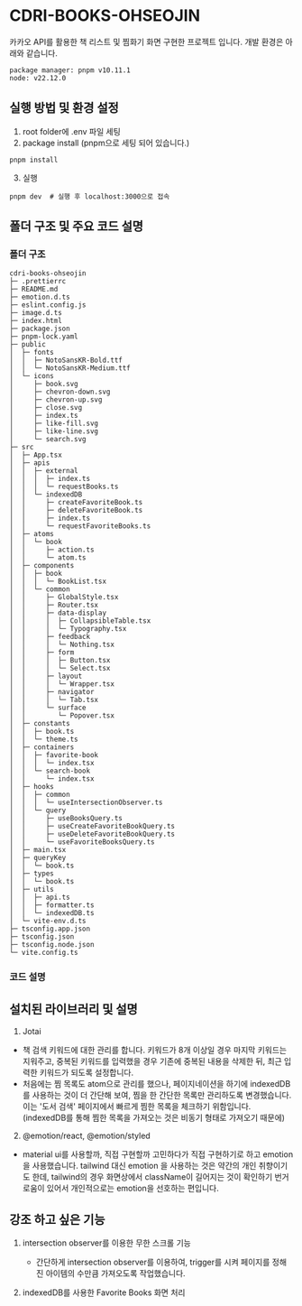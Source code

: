 # CDRI-BOOKS-OHSEOJIN

카카오 API를 활용한 책 리스트 및 찜화기 화면 구현한 프로젝트 입니다.
개발 환경은 아래와 같습니다.

```shell
package manager: pnpm v10.11.1
node: v22.12.0
```

## 실행 방법 및 환경 설정

1. root folder에 .env 파일 세팅
2. package install (pnpm으로 세팅 되어 있습니다.)

```shell
pnpm install
```

3. 실행

```shell
pnpm dev  # 실행 후 localhost:3000으로 접속
```

## 폴더 구조 및 주요 코드 설명

### 폴더 구조

```
cdri-books-ohseojin
├─ .prettierrc
├─ README.md
├─ emotion.d.ts
├─ eslint.config.js
├─ image.d.ts
├─ index.html
├─ package.json
├─ pnpm-lock.yaml
├─ public
│  ├─ fonts
│  │  ├─ NotoSansKR-Bold.ttf
│  │  └─ NotoSansKR-Medium.ttf
│  └─ icons
│     ├─ book.svg
│     ├─ chevron-down.svg
│     ├─ chevron-up.svg
│     ├─ close.svg
│     ├─ index.ts
│     ├─ like-fill.svg
│     ├─ like-line.svg
│     └─ search.svg
├─ src
│  ├─ App.tsx
│  ├─ apis
│  │  ├─ external
│  │  │  ├─ index.ts
│  │  │  └─ requestBooks.ts
│  │  └─ indexedDB
│  │     ├─ createFavoriteBook.ts
│  │     ├─ deleteFavoriteBook.ts
│  │     ├─ index.ts
│  │     └─ requestFavoriteBooks.ts
│  ├─ atoms
│  │  └─ book
│  │     ├─ action.ts
│  │     └─ atom.ts
│  ├─ components
│  │  ├─ book
│  │  │  └─ BookList.tsx
│  │  └─ common
│  │     ├─ GlobalStyle.tsx
│  │     ├─ Router.tsx
│  │     ├─ data-display
│  │     │  ├─ CollapsibleTable.tsx
│  │     │  └─ Typography.tsx
│  │     ├─ feedback
│  │     │  └─ Nothing.tsx
│  │     ├─ form
│  │     │  ├─ Button.tsx
│  │     │  └─ Select.tsx
│  │     ├─ layout
│  │     │  └─ Wrapper.tsx
│  │     ├─ navigator
│  │     │  └─ Tab.tsx
│  │     └─ surface
│  │        └─ Popover.tsx
│  ├─ constants
│  │  ├─ book.ts
│  │  └─ theme.ts
│  ├─ containers
│  │  ├─ favorite-book
│  │  │  └─ index.tsx
│  │  └─ search-book
│  │     └─ index.tsx
│  ├─ hooks
│  │  ├─ common
│  │  │  └─ useIntersectionObserver.ts
│  │  └─ query
│  │     ├─ useBooksQuery.ts
│  │     ├─ useCreateFavoriteBookQuery.ts
│  │     ├─ useDeleteFavoriteBookQuery.ts
│  │     └─ useFavoriteBooksQuery.ts
│  ├─ main.tsx
│  ├─ queryKey
│  │  └─ book.ts
│  ├─ types
│  │  └─ book.ts
│  ├─ utils
│  │  ├─ api.ts
│  │  ├─ formatter.ts
│  │  └─ indexedDB.ts
│  └─ vite-env.d.ts
├─ tsconfig.app.json
├─ tsconfig.json
├─ tsconfig.node.json
└─ vite.config.ts

```

### 코드 설명

## 설치된 라이브러리 및 설명

1. Jotai

- 책 검색 키워드에 대한 관리를 합니다. 키워드가 8개 이상일 경우 마지막 키워드는 지워주고, 중복된 키워드를 입력했을 경우 기존에 중복된 내용을 삭제한 뒤, 최근 입력한 키워드가 되도록 설정합니다.
- 처음에는 찜 목록도 atom으로 관리를 했으나, 페이지네이션을 하기에 indexedDB를 사용하는 것이 더 간단해 보여, 찜을 한 간단한 목록만 관리하도록 변경했습니다. 이는 '도서 검색' 페이지에서 빠르게 찜한 목록을 체크하기 위함입니다. (indexedDB를 통해 찜한 목록을 가져오는 것은 비동기 형태로 가져오기 때문에)

2. @emotion/react, @emotion/styled

- material ui를 사용할까, 직접 구현할까 고민하다가 직접 구현하기로 하고 emotion을 사용했습니다. tailwind 대신 emotion 을 사용하는 것은 약간의 개인 취향이기도 한데, tailwind의 경우 화면상에서 className이 길어지는 것이 확인하기 번거로움이 있어서 개인적으로는 emotion을 선호하는 편입니다.

## 강조 하고 싶은 기능

1. intersection observer를 이용한 무한 스크롤 기능

   - 간단하게 intersection observer를 이용하여, trigger를 시켜 페이지를 정해진 아이템의 수만큼 가져오도록 작업했습니다.

2. indexedDB를 사용한 Favorite Books 화면 처리
